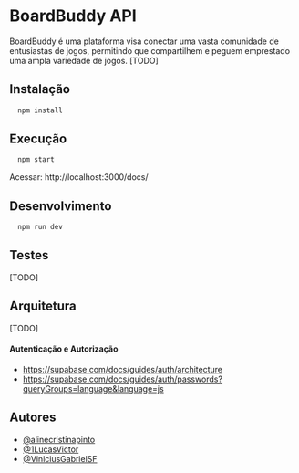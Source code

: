
# BoardBuddy API

BoardBuddy é uma plataforma visa conectar uma vasta comunidade de entusiastas de jogos, permitindo que compartilhem e peguem emprestado uma ampla variedade de jogos. [TODO]

## Instalação

```bash
  npm install 
```

## Execução

```bash
  npm start 
```
Acessar: http://localhost:3000/docs/

## Desenvolvimento

```bash
  npm run dev 
```

## Testes
[TODO]

## Arquitetura
[TODO]
#### Autenticação e Autorização
- https://supabase.com/docs/guides/auth/architecture
- https://supabase.com/docs/guides/auth/passwords?queryGroups=language&language=js

## Autores

- [@alinecristinapinto](https://github.com/alinecristinapinto)
- [@1LucasVictor](https://github.com/1LucasVictor)
- [@ViniciusGabrielSF](https://github.com/ViniciusGabrielSF)